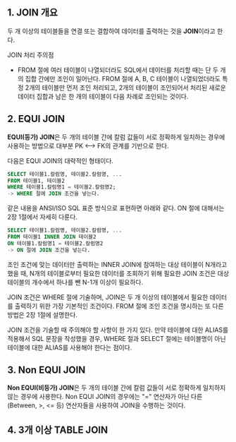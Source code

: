 ## 1. JOIN 개요

두 개 이상의 테이블들을 연결 또는 결합하여 데이터를 출력하는 것을 **JOIN**이라고 한다.



JOIN 처리 주의점

- FROM 절에 여러 테이블이 나열되더라도 SQL에서 데이터를 처리할 때는 단 두 개의 집합 간에만 조인이 일어난다. FROM 절에 A, B, C 테이블이 나열되었더라도 특정 2개의 테이블만 먼저 조인 처리되고, 2개의 테이블이 조인되어서 처리된 새로운 데이터 집합과 남은 한 개의 테이블이 다음 차례로 조인되는 것이다.





## 2. EQUI JOIN

**EQUI(등가) JOIN**은 두 개의 테이블 간에 칼럼 값들이 서로 정확하게 일치하는 경우에 사용하는 방법으로 대부분 PK <--> FK의 관계를 기반으로 한다.



다음은 EQUI JOIN의 대략적인 형태이다.

```sql
SELECT 테이블1.칼럼명, 테이블2.칼럼명, ...
FROM 테이블1, 테이블2
WHERE 테이블1.칼럼명1 = 테이블2.칼럼명2;
-> WHERE 절에 JOIN 조건을 넣는다.
```



같은 내용을 ANSI/ISO SQL 표준 방식으로 표현하면 아래와 같다. ON 절에 대해서는 2장 1절에서 자세히 다룬다.

```sql
SELECT 테이블1.칼럼명, 테이블2.칼럼명, ...
FROM 테이블1 INNER JOIN 테이블2
ON 테이블1.칼럼명1 = 테이블2.칼럼명2
-> ON 절에 JOIN 조건을 넣는다.
```



조인 조건에 맞는 데이터만 출력하는 INNER JOIN에 참여하는 대상 테이블이 N개라고 했을 때, N개의 테이블로부터 필요한 데이터를 조회하기 위해 필요한 JOIN 조건은 대상 테이블의 개수에서 하나를 뺀 N-1개 이상이 필요하다.



JOIN 조건은 WHERE 절에 기술하며, JOIN은 두 개 이상의 테이블에서 필요한 데이터를 출력하기 위한 가장 기본적인 조건이다. FROM 절에 조인 조건을 명시하는 또 다른 방법은 2장 1절에 설명한다.



JOIN 조건을 기술할 때 주의해야 할 사항이 한 가지 있다. 만약 테이블에 대한 ALIAS를 적용해서 SQL 문장을 작성했을 경우, WHERE 절과 SELECT 절에는 테이블명이 아닌 테이블에 대한 ALIAS를 사용해야 한다는 점이다.







## 3. Non EQUI JOIN

**Non EQUI(비등가) JOIN**은 두 개의 테이블 간에 칼럼 값들이 서로 정확하게 일치하지 않는 경우에 사용한다. Non EQUI JOIN의 경우에는 "=" 연산자가 아닌 다른(Between, >, <= 등) 연산자들을 사용하여 JOIN을 수행하는 것이다.





## 4. 3개 이상 TABLE JOIN
